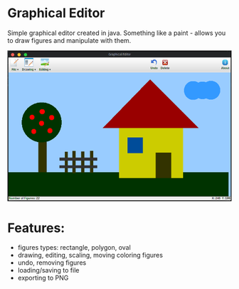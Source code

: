 # Graphical Editor
Simple graphical editor created in java. Something like a paint - allows you to draw figures and manipulate with them.

![screenshot](https://github.com/okkindel/graphical-editor/blob/master/screen.png?raw=true)

# Features:

- figures types: rectangle, polygon, oval
- drawing, editing, scaling, moving coloring figures
- undo, removing figures
- loading/saving to file
- exporting to PNG
